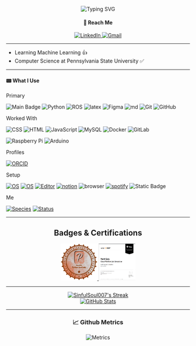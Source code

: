 <p align="center">
    <img src="https://readme-typing-svg.demolab.com?font=Oswald&size=30&duration=3000&pause=70&color=888888&center=true&vCenter=true&multiline=true&repeat=false&random=false&width=650&height=130&lines=%F0%9F%91%8B+Hello!+My+name+is+Manit+Garg;%F0%9F%93%8DWelcome+to+my+Github+profile!" alt="Typing SVG" />
</p>

<div align="center">
    <h4>📩 Reach Me</h4>
    <a href="https://www.linkedin.com/in/manitgarg/">
        <img src="https://img.shields.io/badge/-manitgarg-blue?style=flat-square&logo=Linkedin&logoColor=white" alt="LinkedIn" />
    </a>
    <a href="mailto:manit.garg.in@gmail.com">
        <img src="https://img.shields.io/badge/-manit.garg.in@gmail.com-c14438?style=flat-square&logo=Gmail&logoColor=white" alt="Gmail" />
    </a>
</div>

---

- Learning Machine Learning 👍
- Computer Science at Pennsylvania State University ✅

---
#### 📟 What I Use
Primary

![Main Badge](https://img.shields.io/badge/Main-Jupyter_Notebook-orange?logo=Jupyter&labelColor=black)
![Python](https://img.shields.io/badge/-Python-grey?style=flat-square&logo=Python)
![ROS](https://img.shields.io/badge/-ROS-navy?logo=ROS)
![latex](https://img.shields.io/badge/-LaTex-teal?logo=latex&logoColor=white)
![Figma](https://img.shields.io/badge/-Figma-grey?logo=figma)
![md](https://img.shields.io/badge/-markdown-blue?logo=markdown&logoColor=white)
![Git](https://img.shields.io/badge/-Git-grey?style=flat-square&logo=git)
![GitHub](https://img.shields.io/badge/-GitHub-181717?style=flat-square&logo=github)

Worked With

![CSS](https://img.shields.io/badge/-CSS3-darkblue?logo=css3&logoColor=white)
![HTML](https://img.shields.io/badge/-HTML5-orange?logo=html5&logoColor=white)
![JavaScript](https://img.shields.io/badge/-JavaScript-grey?logo=javascript)
![MySQL](https://img.shields.io/badge/-MySQL-black?style=flat-square&logo=mysql)
![Docker](https://img.shields.io/badge/-Docker-blue?style=flat-square&logo=docker&logoColor=white)
![GitLab](https://img.shields.io/badge/-GitLab-FCA121?style=flat-square&logo=gitlab)

![Raspberry Pi](https://img.shields.io/badge/-Raspberry%20Pi-C51A4A?style=flat-square&logo=Raspberry-Pi)
![Arduino](https://img.shields.io/badge/-Arduino-teal?logo=arduino)

Profiles

[![ORCID](https://img.shields.io/badge/ORCID-0009--0009--4241--9700-green?style=flat-square&logo=orcid&logoColor=white&labelColor=grey)](https://orcid.org/0009-0007-3186-9111)

Setup

[![OS](https://img.shields.io/badge/OS-macOS-informational?style=flat-square&logo=apple&logoColor=white&labelColor=grey)](https://en.wikipedia.org/wiki/MacOS)
[![OS](https://img.shields.io/badge/OS-Linux-informational?style=flat-square&logo=linux&logoColor=white&labelColor=grey)](https://en.wikipedia.org/wiki/Linux)
[![Editor](https://img.shields.io/badge/Editor-VSCode-blue?style=flat-square&logo=visual-studio-code&logoColor=white&labelColor=grey)](https://code.visualstudio.com/)
[![notion](https://img.shields.io/badge/Notes-Notion-white?logo=notion&labelColor=black)](https://www.notion.so/)
![browser](https://img.shields.io/badge/Browser-Vivaldi-red?logo=vivaldi&logoColor=white&labelColor=grey)
[![spotify](https://img.shields.io/badge/Music-Spotify-neongreen?logo=Spotify&link=https%3A%2F%2Fwww.16personalities.com%2Fprofiles%2F657a2e4a73f3e&labelColor=grey)](https://open.spotify.com/user/31rna4klkavprnucnm5rffhfdydq?si=53baa60ac3c04a48)
![Static Badge](https://img.shields.io/badge/Passwords-Bitwarden-blue?logo=bitwarden)

Me

[![Species](https://img.shields.io/badge/Species-Homo_sapiens-success?style=flat-square&logo=mailchimp&logoColor=white&labelColor=grey)](https://en.wikipedia.org/wiki/Homo_sapiens)
[![Status](https://img.shields.io/badge/Status-Stable-success?style=flat-square&logo=gravatar&logoColor=white&labelColor=grey)](https://en.wikipedia.org/wiki/Life)

---
<div align="center">
    <h2>Badges & Certifications</h2>
</div>

<div align="center">
    <a href="https://www.credly.com/go/k9ZwRChgpN9Z0GXPD8ROKA">
        <img src="bronze_1_small.png" width="100" height="100">
    </a>
    <a href="https://forage-uploads-prod.s3.amazonaws.com/completion-certificates/Verizon%20Communications%20Inc./aNJGnRtgfiK5fQqcR_Verizon_4hsDNmQA3phSMdWSS_1712269636884_completion_certificate.pdf">
        <img src="Verizon.png" width="100" height="100">
</div>

---
<div align="center">
    <a href="https://github.com/anuraghazra/github-readme-stats">
        <img src="https://github-readme-streak-stats.herokuapp.com/?user=SinfulSoul007&theme=transparent&hide_border=false" alt="SinfulSoul007's Streak" />
    </a>
</div>

<div align="center">
    <a href="https://github.com/anuraghazra/github-readme-stats">
        <img src="https://github-readme-stats.vercel.app/api?username=SinfulSoul007&theme=transparent&show_icons=true&include_all_commits=true&hide_border=false&count_private=true&card_width=100" alt="GitHub Stats" />
    </a>
</div>



---
<div align="center">
    <h3>📈 Github Metrics</h3>
    <img src="/github-metrics.svg" alt="Metrics" />
</div>
